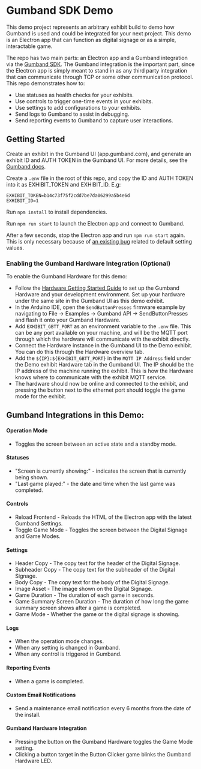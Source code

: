 # Gumband SDK Demo #
This demo project represents an arbitrary exhibit build to demo how Gumband is used and could be integrated for your next project. This demo is an Electron app that can function as digital signage or as a simple, interactable game. 

The repo has two main parts: an Electron app and a Gumband integration via the [Gumband SDK](https://www.npmjs.com/package/@deeplocal/gumband-node-sdk). The Gumband integration is the important part, since the Electron app is simply meant to stand in as any third party integration that can communicate through TCP or some other communication protocol. This repo demonstrates how to:
- Use statuses as health checks for your exhibits.
- Use controls to trigger one-time events in your exhibits.
- Use settings to add configurations to your exhibits.
- Send logs to Gumband to assist in debugging.
- Send reporting events to Gumband to capture user interactions.

## Getting Started ##

Create an exhibit in the Gumband UI (app.gumband.com), and generate an exhibit ID and AUTH TOKEN in the Gumband UI. For more details, see the [Gumband docs](https://deeplocal.atlassian.net/wiki/spaces/GS/pages/2261035/Gumband+Web+UI#%5BinlineExtension%5DCreate-a-New-Exhibit).

Create a `.env` file in the root of this repo, and copy the ID and AUTH TOKEN into it as EXHIBIT_TOKEN and EXHIBIT_ID. E.g:

```
EXHIBIT_TOKEN=b14c73f75f2cdd7be7da06299a5b4e6d
EXHIBIT_ID=1
```

Run `npm install` to install dependencies.

Run `npm run start` to launch the Electron app and connect to Gumband.

After a few seconds, stop the Electron app and run `npm run start` again. This is only necessary because of [an existing bug](https://deeplocal.atlassian.net/browse/GUM-932) related to default setting values.

### Enabling the Gumband Hardware Integration (Optional) ###
To enable the Gumband Hardware for this demo: 
- Follow the [Hardware Getting Started Guide](https://deeplocal.atlassian.net/wiki/spaces/GS/pages/37617673/Hardware+Getting+Started+Guide) to set up the Gumband Hardware and your development environment. Set up your hardware under the same site in the Gumband UI as this demo exhibit.
- In the Arduino IDE, open the `SendButtonPresses` firmware example by navigating to File -> Examples -> Gumband API -> SendButtonPresses and flash it onto your Gumband Hardware.
- Add `EXHIBIT_GBTT_PORT` as an environment variable to the `.env` file. This can be any port available on your machine, and will be the MQTT port through which the hardware will communicate with the exhibit directly.
- Connect the Hardware instance in the Gumband UI to the Demo exhibit. You can do this through the Hardware overview tab.
- Add the `${IP}:${EXHIBIT_GBTT_PORT}` in the `MQTT IP Address` field under the Demo exhibit Hardware tab in the Gumband UI. The IP should be the IP address of the machine running the exhibit. This is how the Hardware knows where to communicate with the exhibit MQTT service.
- The hardware should now be online and connected to the exhibit, and pressing the button next to the ethernet port should toggle the game mode for the exhibit.

## Gumband Integrations in this Demo:

#### Operation Mode ####
- Toggles the screen between an active state and a standby mode.

#### Statuses ####
- "Screen is currently showing:" - indicates the screen that is currently being shown.
- "Last game played:" - the date and time when the last game was completed.

#### Controls ####
- Reload Frontend - Reloads the HTML of the Electron app with the latest Gumband Settings.
- Toggle Game Mode - Toggles the screen between the Digital Signage and Game Modes.

#### Settings ####
- Header Copy - The copy text for the header of the Digital Signage.
- Subheader Copy - The copy text for the subheader of the Digital Signage.
- Body Copy - The copy text for the body of the Digital Signage.
- Image Asset - The image shown on the Digital Signage.
- Game Duration - The duration of each game in seconds.
- Game Summary Screen Duration - The duration of how long the game summary screen shows after a game is completed.
- Game Mode - Whether the game or the digital signage is showing.

#### Logs ####
- When the operation mode changes.
- When any setting is changed in Gumband.
- When any control is triggered in Gumband.

#### Reporting Events ####
- When a game is completed.

#### Custom Email Notifications
- Send a maintenance email notification every 6 months from the date of the install.

#### Gumband Hardware Integration ####
- Pressing the button on the Gumband Hardware toggles the Game Mode setting.
- Clicking a button target in the Button Clicker game blinks the Gumband Hardware LED.
